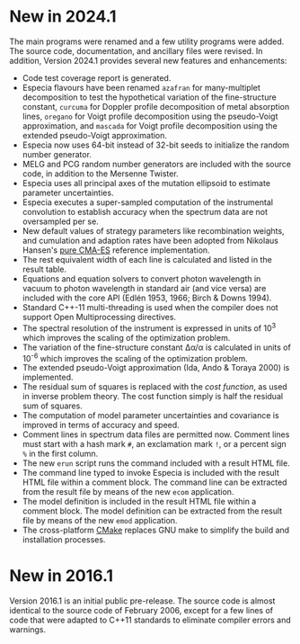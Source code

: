 # New in 2024.1

The main programs were renamed and a few utility programs were added.
The source code, documentation, and ancillary files were revised.
In addition, Version 2024.1 provides several new features and enhancements:

* Code test coverage report is generated.
* Especia flavours have been renamed `azafran` for many-multiplet decomposition
  to test the hypothetical variation of the fine-structure constant, `curcuma`
  for Doppler profile decomposition of metal absorption lines, `oregano` for
  Voigt profile decomposition using the pseudo-Voigt approximation, and `mascada`
  for Voigt profile decomposition using the extended pseudo-Voigt approximation.
* Especia now uses 64-bit instead of 32-bit seeds to initialize the random
  number generator.
* MELG and PCG random number generators are included with the source code, 
  in addition to the Mersenne Twister.
* Especia uses all principal axes of the mutation ellipsoid to estimate parameter 
  uncertainties.
* Especia executes a super-sampled computation of the instrumental convolution 
  to establish accuracy when the spectrum data are not oversampled per se.
* New default values of strategy parameters like recombination weights, 
  and cumulation and adaption rates have been adopted from Nikolaus 
  Hansen's [pure CMA-ES](http://cma.gforge.inria.fr/purecmaes.m) reference 
  implementation.
* The rest equivalent width of each line is calculated and listed in the 
  result table.
* Equations and equation solvers to convert photon wavelength in vacuum 
  to photon wavelength in standard air (and vice versa) are included with 
  the core API (Edlén 1953, 1966; Birch & Downs 1994).
* Standard C++-11 multi-threading is used when the compiler does 
  not support Open Multiprocessing directives.
* The spectral resolution of the instrument is expressed in units of 
  10<sup>3</sup> which improves the scaling of the optimization problem.
* The variation of the fine-structure constant Δα/α is calculated in 
  units of 10<sup>-6</sup> which improves the scaling of the optimization 
  problem.
* The extended pseudo-Voigt approximation (Ida, Ando & Toraya 2000) is 
  implemented.
* The residual sum of squares is replaced with the *cost function*, 
  as used in inverse problem theory. The cost function simply is half the 
  residual sum of squares.
* The computation of model parameter uncertainties and covariance is 
  improved in terms of accuracy and speed.
* Comment lines in spectrum data files are permitted now. Comment lines 
  must start with a hash mark `#`, an exclamation mark `!`, or a percent 
  sign `%` in the first column.
* The new `erun` script runs the command included with a result HTML file.
* The command line typed to invoke Especia is included with the result HTML 
  file within a comment block. The command line can be extracted from the 
  result file by means of the new `ecom` application.
* The model definition is included in the result HTML file within a comment 
  block. The model definition can be extracted from the result file by means 
  of the new `emod` application.
* The cross-platform [CMake](https://cmake.org) replaces GNU make to simplify 
  the build and installation processes.

# New in 2016.1

Version 2016.1 is an initial public pre-release. The source code is almost
identical to the source code of February 2006, except for a few lines of code
that were adapted to C++11 standards to eliminate compiler errors and warnings.
